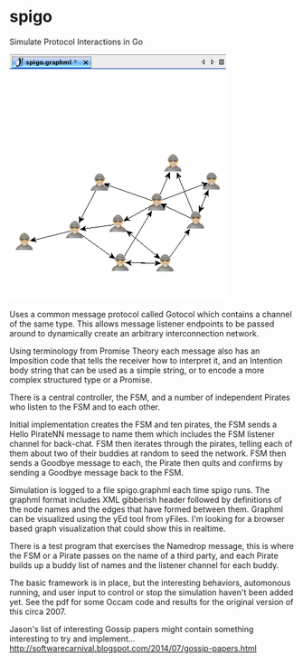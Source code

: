 spigo
=====

Simulate Protocol Interactions in Go

![ten pirates](spigo-yEd.png)

Uses a common message protocol called Gotocol which contains a channel of the same type. This allows message listener endpoints to be passed around to dynamically create an arbitrary interconnection network.

Using terminology from Promise Theory each message also has an Imposition code that tells the receiver how to interpret it, and an Intention body string that can be used as a simple string, or to encode a more complex structured type or a Promise.

There is a central controller, the FSM, and a number of independent Pirates who listen to the FSM and to each other.

Initial implementation creates the FSM and ten pirates, the FSM sends a Hello PirateNN message to name them which includes the FSM listener channel for back-chat. FSM then iterates through the pirates, telling each of them about two of their buddies at random to seed the network. FSM then sends a Goodbye message to each, the Pirate then quits and confirms by sending a Goodbye message back to the FSM.

Simulation is logged to a file spigo.graphml each time spigo runs. The graphml format includes XML gibberish header followed by definitions of the node names and the edges that have formed between them. Graphml can be visualized using the yEd tool from yFiles. I'm looking for a browser based graph visualization that could show this in realtime.

There is a test program that exercises the Namedrop message, this is where the FSM or a Pirate passes on the name of a third party, and each Pirate builds up a buddy list of names and the listener channel for each buddy.

The basic framework is in place, but the interesting behaviors, automonous running, and user input to control or stop the simulation haven't been added yet. See the pdf for some Occam code and results for the original version of this circa 2007.

Jason's list of interesting Gossip papers might contain something interesting to try and implement... http://softwarecarnival.blogspot.com/2014/07/gossip-papers.html
